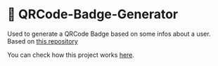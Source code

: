 # :name_badge: QRCode-Badge-Generator
Used to generate a QRCode Badge based on some infos about a user. Based on [this repository](https://github.com/florinpop17/app-ideas/blob/master/Projects/2-Intermediate/QRCode-Badge-App.md) 

You can check how this project works [here](https://github.com/andrefcordeiro/QRCode-Badge-Generatorr).
